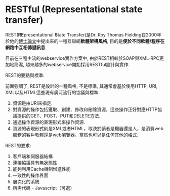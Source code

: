 # RESTful \(Representational state transfer\)

REST\(**RE**presentational **S**tate **T**ransfer\)是Dr. Roy Thomas Fielding在2000年於他的[博士論文](https://www.ics.uci.edu/~fielding/pubs/dissertation/top.htm)中提出來的一種互聯網**軟體架構風格**, 目的是**便於不同軟體/程序在網路中互相傳遞訊息**.

目前在三種主流的webservice實作方案中, 由於REST相較於SOAP與XML-RPC更加地簡潔, 越來越多的webservice開始採用RESTful設計與實作.

REST的要點與標準:

前面強調了, REST是設計的一種風格, 不是標準, 其通常會基於使用HTTP, URI, XML以及HTML這些現有廣泛流行的協議與標準.

1. 資源是由URI來指定.
2. 對資源的操作包括獲取、創建、修改和刪除資源，這些操作正好對應HTTP協議提供的GET、POST、PUT和DELETE方法.
3. 通過操作資源的表現形式來操作資源.
4. 資源的表現形式則是XML或者HTML，取決於讀者是機器還是人，是消費web服務的客戶軟體還是web瀏覽器。當然也可以是任何其他的格式.

REST的要求:

1. 客戶端和伺服器結構
2. 連接協議具有無狀態性
3. 能夠利用Cache機制增進性能
4. 一致性的操作界面
5. 層次化的系統
6. 所需代碼 - Javascript（可選）



